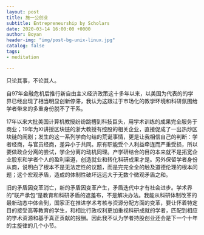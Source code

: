 ```yaml
---
layout: post
title: 施一公创业
subtitle: Entrepreneurship by Scholars
date: 2020-03-14 16:00:00 +0000
author: Boyan
header-img: "img/post-bg-unix-linux.jpg"
catalog: false
tags:
- meditation

---
```


只论其事，不论其人。

自97年金融危机后推行新自由主义经济政策这十多年以来，以美国为代表的的学界已经出现了相当明显创新停滞，我认为这跟过于市场化的教学环境和科研氛围给学者带来的多重身份脱不了干系。

17年以来大批美国计算机教授纷纷跳槽到科技巨头，用学术训练的成果完全服务于商业；19年为XI讲授区块链的浙大教授有控股的相关企业，直接促成了一出热炒区块链的闹剧；发生的这一系列学商勾结的荒诞事情，更是让我相信自己的判断：学者经商，与官员经商，差异小于共同。原有职能受个人利益牵连而严重受损，所以要做政企分离的尝试，学企分离的动机同理。产学研结合的目的本来就不是拓宽企业股东和学者个人的盈利渠道，创造就业和转化科研成果才是。另外保留学者身份从商，说明白了根本不是无法定性的议题，而是完完全全的触及道德伦理的根本问题；这个宏观矛盾，造成的体制性破坏远远大于无数个微观矛盾之和。

旧的矛盾因变革消亡，新的矛盾因变革产生，矛盾迭代中才有社会进步。学术界的”联产承包“是教育和科研矛盾的遮羞布，不是解决办法。我能从科研体制改革的最新动态中体会到，国家正在推进学术考核与资源分配方面的变革，要让怀着特定目的接受高等教育的学生，和相比行政权利更加重视科研成就的学者，匹配到相应的学术资源和基于真正贡献的报酬。因此我不认为学者持股创业还会是下一个十年的主旋律的几个小节。


